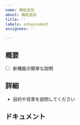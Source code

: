```yaml
---
name: 機能追加
about: 機能追加
title: ''
labels: enhancement
assignees: ''

---
```


## 概要
- [ ] 新機能の簡単な説明

## 詳細
- 目的や背景を説明してください

## ドキュメント
<!-- 参考ドキュメントあれば -->
